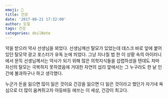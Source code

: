 ```yaml
---
emoji: 📔
title: 건강
date: '2017-08-21 17:32:00'
author: 도일
tags: 건강
categories: doilNote
---
```


약을 받으러 약사 선생님을 뵈었다.
선생님께선 탈모가 있었는데
데스크 바로 앞에 붙어있던
탈모약 광고 포스터가
유독 눈에 띄었다.
그냥 지나칠 법 한 이 상황 속의 아이러니에서
문득 선생님께서는 약사가 되기 위해
많은 의학지식들을 섭렵하셨을 텐데도
차마 자신의 탈모는 극복하지 못하였음에
거대한 자연의 섭리 앞에서는
그 누구라도 한 낱 인간에 불과하구나
하고 생각했다.


누군가 돈을 잃으면 많이 잃은 것이요
건강을 잃으면 다 잃은 것이라고 했던가
자기네 욕심으로
더 많이 움켜쥐고자
아등바등 애쓰는 이 세상,
건강이 최고다.